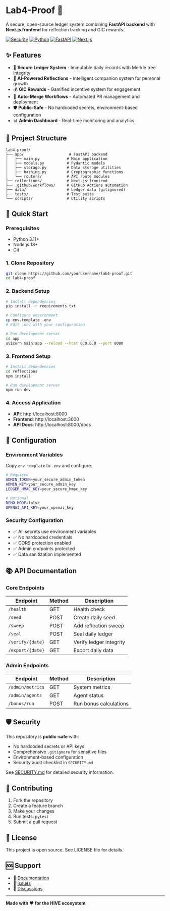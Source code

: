 # Lab4-Proof 🚀

A secure, open-source ledger system combining **FastAPI backend** with **Next.js frontend** for reflection tracking and GIC rewards.

[![Security](https://img.shields.io/badge/Security-Public%20Safe-green.svg)](SECURITY.md)
[![Python](https://img.shields.io/badge/Python-3.11+-blue.svg)](https://python.org)
[![FastAPI](https://img.shields.io/badge/FastAPI-Latest-green.svg)](https://fastapi.tiangolo.com)
[![Next.js](https://img.shields.io/badge/Next.js-14+-black.svg)](https://nextjs.org)

## ✨ Features

- 🔐 **Secure Ledger System** - Immutable daily records with Merkle tree integrity
- 🤖 **AI-Powered Reflections** - Intelligent companion system for personal growth
- 💰 **GIC Rewards** - Gamified incentive system for engagement
- 🔄 **Auto-Merge Workflows** - Automated PR management and deployment
- 🛡️ **Public-Safe** - No hardcoded secrets, environment-based configuration
- 📊 **Admin Dashboard** - Real-time monitoring and analytics

## 📂 Project Structure

```
lab4-proof/
├── app/                    # FastAPI backend
│   ├── main.py            # Main application
│   ├── models.py          # Pydantic models
│   ├── storage.py         # Data storage utilities
│   ├── hashing.py         # Cryptographic functions
│   └── routers/           # API route modules
├── reflections/           # Next.js frontend
├── .github/workflows/     # GitHub Actions automation
├── data/                  # Ledger data (gitignored)
├── tests/                 # Test suite
└── scripts/               # Utility scripts
```

## 🚀 Quick Start

### Prerequisites
- Python 3.11+
- Node.js 18+
- Git

### 1. Clone Repository
```bash
git clone https://github.com/yourusername/lab4-proof.git
cd lab4-proof
```

### 2. Backend Setup
```bash
# Install dependencies
pip install -r requirements.txt

# Configure environment
cp env.template .env
# Edit .env with your configuration

# Run development server
cd app
uvicorn main:app --reload --host 0.0.0.0 --port 8000
```

### 3. Frontend Setup
```bash
# Install dependencies
cd reflections
npm install

# Run development server
npm run dev
```

### 4. Access Application
- **API**: http://localhost:8000
- **Frontend**: http://localhost:3000
- **API Docs**: http://localhost:8000/docs

## 🔧 Configuration

### Environment Variables

Copy `env.template` to `.env` and configure:

```bash
# Required
ADMIN_TOKEN=your_secure_admin_token
ADMIN_KEY=your_secure_admin_key
LEDGER_HMAC_KEY=your_secure_hmac_key

# Optional
DEMO_MODE=false
OPENAI_API_KEY=your_openai_key
```

### Security Configuration

- ✅ All secrets use environment variables
- ✅ No hardcoded credentials
- ✅ CORS protection enabled
- ✅ Admin endpoints protected
- ✅ Data sanitization implemented

## 📚 API Documentation

### Core Endpoints

| Endpoint | Method | Description |
|----------|--------|-------------|
| `/health` | GET | Health check |
| `/seed` | POST | Create daily seed |
| `/sweep` | POST | Add reflection sweep |
| `/seal` | POST | Seal daily ledger |
| `/verify/{date}` | GET | Verify ledger integrity |
| `/export/{date}` | GET | Export daily data |

### Admin Endpoints

| Endpoint | Method | Description |
|----------|--------|-------------|
| `/admin/metrics` | GET | System metrics |
| `/admin/agents` | GET | Agent status |
| `/bonus/run` | POST | Run bonus calculations |

## 🛡️ Security

This repository is **public-safe** with:
- No hardcoded secrets or API keys
- Comprehensive `.gitignore` for sensitive files
- Environment-based configuration
- Security audit checklist in `SECURITY.md`

See [SECURITY.md](SECURITY.md) for detailed security information.

## 🤝 Contributing

1. Fork the repository
2. Create a feature branch
3. Make your changes
4. Run tests: `pytest`
5. Submit a pull request

## 📄 License

This project is open source. See LICENSE file for details.

## 🆘 Support

- 📖 [Documentation](docs/)
- 🐛 [Issues](https://github.com/yourusername/lab4-proof/issues)
- 💬 [Discussions](https://github.com/yourusername/lab4-proof/discussions)

---

**Made with ❤️ for the HIVE ecosystem**
